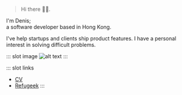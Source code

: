 > Hi there 👋🏼.

I'm Denis;  
a software developer based in Hong Kong.

I've help startups and clients ship product features. I have a personal interest in solving difficult problems.

::: slot image
![alt text](assets/picture.jpg)
:::

::: slot links

- [CV](./cv/)
- [Refugeek](./rg/)
  :::

